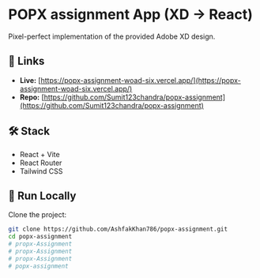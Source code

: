 # POPX assignment App (XD → React)

Pixel-perfect implementation of the provided Adobe XD design.

## 🔗 Links
- **Live:** [https://popx-assignment-woad-six.vercel.app/](https://popx-assignment-woad-six.vercel.app/)  
- **Repo:** [https://github.com/Sumit123chandra/popx-assignment](https://github.com/Sumit123chandra/popx-assignment)

## 🛠️ Stack
- React + Vite  
- React Router  
- Tailwind CSS  

## 🚀 Run Locally

Clone the project:

```bash
git clone https://github.com/AshfakKhan786/popx-assignment.git
cd popx-assignment
# propx-Assignment
# propx-Assignment
# propx-Assignment
# popx-assignment
